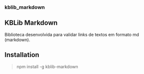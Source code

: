 ### kblib_markdown

## KBLib Markdown ##

Biblioteca desenvolvida para validar links de textos em formato md (markdown).

## Installation

> npm install -g kblib-markdown

